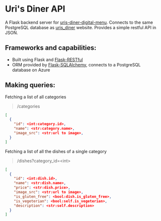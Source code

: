 # Uri's Diner API

A Flask backend server for [uris-diner-digital-menu](https://github.com/ugthefluffster/uris-diner-digital-menu). Connects to the same PostgreSQL database as [uris_diner](https://github.com/ugthefluffster/uris_diner) website. Provides a simple restful API in JSON. 

## Frameworks and capabilities:

- Built using Flask and [Flask-RESTful](https://flask-restful.readthedocs.io/en/latest/)
- ORM provided by [Flask-SQLAlchemy](https://flask-sqlalchemy.palletsprojects.com/en/3.0.x/), connects to a PostgreSQL database on Azure

## Making queries:  
Fetching a list of all categories
> /categories

```json
[
  {
    "id": <int:category.id>,
    "name": <str:category.name>,
    "image_src": <str:url to image>,
  }
]

```
Fetching a list of all the dishes of a single category
> /dishes?category_id=\<int>

```json
[
  {
    "id": <int:dish.id>,
    "name": <str:dish.name>,
    "price": <str:dish.price>,
    "image_src": <str:url to image>,
    "is_gluten_free": <bool:dish.is_gluten_free>,
    "is_vegeterian": <bool:self.is_vegeterian>,
    "description": <str:self.description>
  }
]
```
